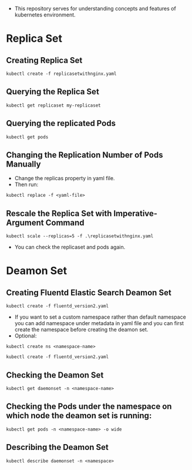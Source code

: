 - This repository serves for understanding concepts and features of kubernetes environment.
# Replica Set
## Creating Replica Set
```
kubectl create -f replicasetwithnginx.yaml
```
## Querying the Replica Set
```
kubectl get replicaset my-replicaset
```
## Querying the replicated Pods
```
kubectl get pods 
```
## Changing the Replication Number of Pods Manually
- Change the replicas property in yaml file.
- Then run:
```
kubectl replace -f <yaml-file>
```
## Rescale the Replica Set with Imperative-Argument Command
```
kubectl scale --replicas=5 -f .\replicasetwithnginx.yaml
```
- You can check the replicaset and pods again.

# Deamon Set
## Creating Fluentd Elastic Search Deamon Set
```
kubectl create -f fluentd_version2.yaml
```
- If you want to set a custom namespace rather than default namespace you can add namespace under metadata in yaml file and you can first create the namespace before creating the deamon set.
- Optional:
```
kubectl create ns <namespace-name>
```
```
kubectl create -f fluentd_version2.yaml
```
## Checking the Deamon Set
```
kubectl get daemonset -n <namespace-name>
```
## Checking the Pods under the namespace on which node the deamon set is running:
```
kubectl get pods -n <namespace-name> -o wide
```
## Describing the Deamon Set
```
kubectl describe daemonset -n <namespace>
```

